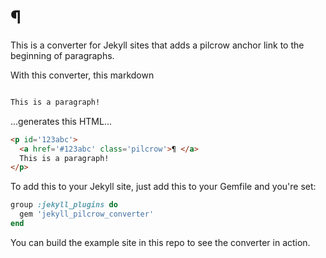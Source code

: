 # ¶

This is a converter for Jekyll sites that adds a pilcrow anchor link to the beginning of paragraphs.

With this converter, this markdown

```markdown

This is a paragraph!

```

...generates this HTML...

```html
<p id='123abc'>
  <a href='#123abc' class='pilcrow'>¶ </a>
  This is a paragraph!
</p>
```

To add this to your Jekyll site, just add this to your Gemfile and you're set:

```ruby
group :jekyll_plugins do
  gem 'jekyll_pilcrow_converter'
end
```

You can build the example site in this repo to see the converter in action.
